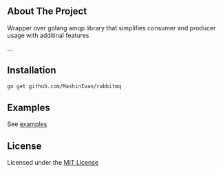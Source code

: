 <!-- Description -->
## About The Project

Wrapper over golang amqp library that simplifies consumer and producer usage with additinal features


...

## Installation

```sh
go get github.com/MashinIvan/rabbitmq
```

<!-- USAGE EXAMPLES -->
## Examples

See [examples](https://github.com/MashinIvan/rabbitmq/tree/main/examples)


<!-- LICENSE -->
## License

Licensed under the [MIT License](https://github.com/MashinIvan/rabbitmq/blob/main/LICENSE)

